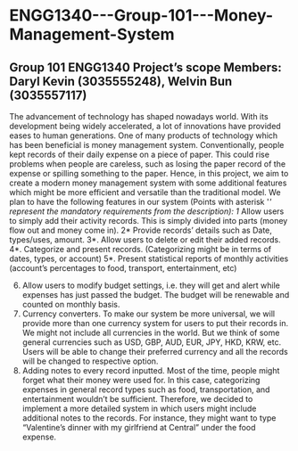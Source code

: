 # ENGG1340---Group-101---Money-Management-System
Group 101 ENGG1340 Project’s scope
Members: Daryl Kevin (3035555248), Welvin Bun (3035557117)
------------------------------------------------------------------------------------------------------------------------------------------
The advancement of technology has shaped nowadays world. With its development being widely accelerated, a lot of innovations have provided eases to human generations. One of many products of technology which has been beneficial is money management system. Conventionally, people kept records of their daily expense on a piece of paper. This could rise problems when people are careless, such as losing the paper record of the expense or spilling something to the paper. Hence, in this project, we aim to create a modern money management system with some additional features which might be more efficient and versatile than the traditional model.
We plan to have the following features in our system (Points with asterisk '*' represent the mandatory requirements from the description):
1*	Allow users to simply add their activity records. This is simply divided into parts (money flow out and money come in).
2*	Provide records’ details such as Date, types/uses, amount.
3*.	Allow users to delete or edit their added records.
4*.	Categorize and present records. (Categorizing might be in terms of dates, types, or account)
5*.	Present statistical reports of monthly activities (account’s percentages to food, transport, entertainment, etc)

6.	Allow users to modify budget settings, i.e. they will get and alert while expenses has just passed the budget. The budget will be renewable and counted on monthly basis.
7.	Currency converters. To make our system be more universal, we will provide more than one currency system for users to put their records in. We might not include all currencies in the world. But we think of some general currencies such as USD, GBP, AUD, EUR, JPY, HKD, KRW, etc. Users will be able to change their preferred currency and all the records will be changed to respective option.
8.	Adding notes to every record inputted. Most of the time, people might forget what their money were used for. In this case, categorizing expenses in general record types such as food, transportation, and entertainment wouldn’t be sufficient. Therefore, we decided to implement a more detailed system in which users might include additional notes to the records. For instance, they might want to type “Valentine’s dinner with my girlfriend at Central” under the food expense.
